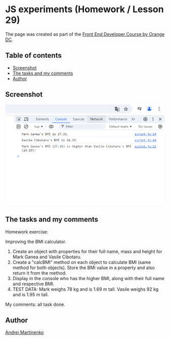 # JS experiments (Homework / Lesson 29)

The page was created as part of the [Front End Developer Course by Orange DC](https://digitalcenter.orange.md/).

## Table of contents
- [Screenshot](#screenshot)
- [The tasks and my comments](#the-tasks-and-my-comments-full-description-of-the-tasks-in-the-code)
- [Author](#author)

## Screenshot

![](./image/screenshot.png)

## The tasks and my comments

Homework exercise:

Improving the BMI calculator.
1. Create an object with properties for their full name, mass and height for Mark Ganea and Vasile Cibotaru.
2. Create a "calcBMI" method on each object to calculate BMI (same method for both objects). 
   Store the BMI value in a property and also return it from the method.
3. Display in the console who has the higher BMI, along with their full name and respective BMI. 
4. TEST DATA: Mark weighs 78 kg and is 1.69 m tall. Vasile weighs 92 kg and is 1.95 m tall.
    
My comments: all task done. 

## Author

[Andrei Martinenko](https://github.com/AxinitM)
